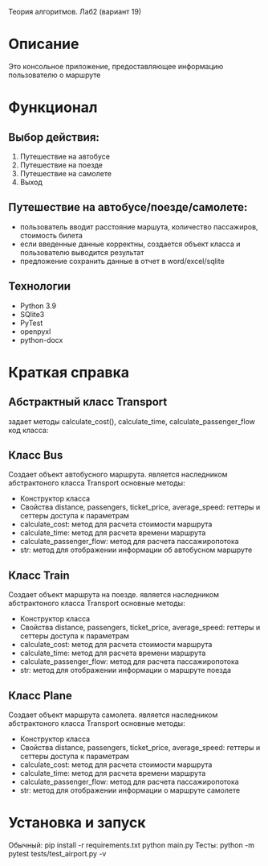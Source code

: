 Теория алгоритмов. Лаб2 (вариант 19)
# Описание
Это консольное приложение, предоставляющее информацию пользователю о маршруте
# Функционал
## Выбор действия:
1. Путешествие на автобусе
2. Путешествие на поезде
3. Путешествие на самолете
4. Выход

## Путешествие на автобусе/поезде/самолете:
- пользователь вводит расстояние маршута, количество пассажиров, стоимость билета
- если введенные данные корректны, создается объект класса и пользователю выводится результат
- предложение сохранить данные в отчет в word/excel/sqlite

## Технологии
- Python 3.9
- SQlite3
- PyTest
- openpyxl
- python-docx

# Краткая справка
## Абстрактный класс Transport 
задает методы calculate_cost(), calculate_time, calculate_passenger_flow
код класса:

## Класс Bus
Создает объект автобусного маршрута. является наследником абстрактоного класса Transport
основные методы:
- Конструктор класса
- Свойства distance, passengers, ticket_price, average_speed: геттеры и сеттеры доступа к параметрам
- calculate_cost: метод для расчета стоимости маршрута
- calculate_time: метод для расчета времени маршрута
- calculate_passenger_flow: метод для расчета пассажиропотока
- str: метод для отображении информации об автобусном  маршруте
## Класс Train
Создает объект маршрута на поезде. является наследником абстрактоного класса Transport
основные методы:
- Конструктор класса
- Свойства distance, passengers, ticket_price, average_speed: геттеры и сеттеры доступа к параметрам
- calculate_cost: метод для расчета стоимости маршрута
- calculate_time: метод для расчета времени маршрута
- calculate_passenger_flow: метод для расчета пассажиропотока
- str: метод для отображении информации о маршруте поезда
## Класс Plane
Создает объект маршрута самолета. является наследником абстрактоного класса Transport
основные методы:
- Конструктор класса
- Свойства distance, passengers, ticket_price, average_speed: геттеры и сеттеры доступа к параметрам
- calculate_cost: метод для расчета стоимости маршрута
- calculate_time: метод для расчета времени маршрута
- calculate_passenger_flow: метод для расчета пассажиропотока
- str: метод для отображении информации о маршруте самолете
# Установка и запуск
Обычный:
pip install -r requirements.txt python main.py
Тесты:
python -m pytest tests/test_airport.py -v